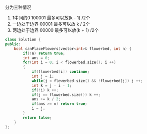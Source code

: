 分为三种情况

1. 1中间的0   100001 最多可以放(k - 1) /2个
2. 一边处于边界 00001 最多可以放 k / 2个
3. 两边处于边界 00000 最多可以放(k + 1) /2个

```c++
class Solution {
public:
    bool canPlaceFlowers(vector<int>& flowerbed, int n) {
        if(!n) return true;
        int ans = 0;
        for(int i = 0; i < flowerbed.size(); i ++)
        {
            if(flowerbed[i]) continue;
            int j = i;
            while(j < flowerbed.size() && !flowerbed[j]) j ++;
            int k = j - i - 1;
            if(!i) k ++;
            if(j == flowerbed.size()) k ++;
            ans += k / 2;
            if(ans >= n) return true;
            i = j;
        }
        return false;
    }
};
```

